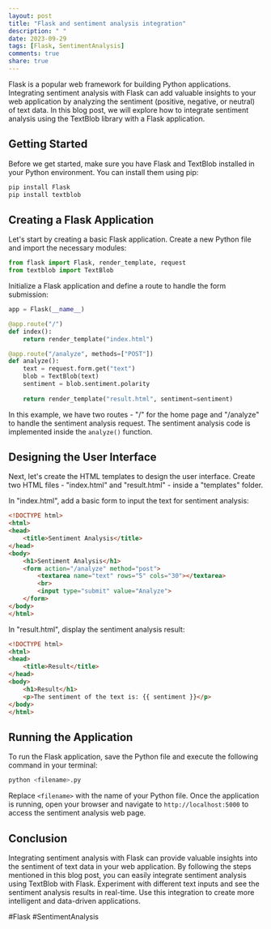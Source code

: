 ```yaml
---
layout: post
title: "Flask and sentiment analysis integration"
description: " "
date: 2023-09-29
tags: [Flask, SentimentAnalysis]
comments: true
share: true
---
```


Flask is a popular web framework for building Python applications. Integrating sentiment analysis with Flask can add valuable insights to your web application by analyzing the sentiment (positive, negative, or neutral) of text data. In this blog post, we will explore how to integrate sentiment analysis using the TextBlob library with a Flask application.

## Getting Started

Before we get started, make sure you have Flask and TextBlob installed in your Python environment. You can install them using pip:

```python
pip install Flask
pip install textblob
```

## Creating a Flask Application

Let's start by creating a basic Flask application. Create a new Python file and import the necessary modules:

```python
from flask import Flask, render_template, request
from textblob import TextBlob
```

Initialize a Flask application and define a route to handle the form submission:

```python
app = Flask(__name__)

@app.route("/")
def index():
    return render_template("index.html")

@app.route("/analyze", methods=["POST"])
def analyze():
    text = request.form.get("text")
    blob = TextBlob(text)
    sentiment = blob.sentiment.polarity
    
    return render_template("result.html", sentiment=sentiment)
```

In this example, we have two routes - "/" for the home page and "/analyze" to handle the sentiment analysis request. The sentiment analysis code is implemented inside the `analyze()` function.

## Designing the User Interface

Next, let's create the HTML templates to design the user interface. Create two HTML files - "index.html" and "result.html" - inside a "templates" folder.

In "index.html", add a basic form to input the text for sentiment analysis:

```html
<!DOCTYPE html>
<html>
<head>
    <title>Sentiment Analysis</title>
</head>
<body>
    <h1>Sentiment Analysis</h1>
    <form action="/analyze" method="post">
        <textarea name="text" rows="5" cols="30"></textarea>
        <br>
        <input type="submit" value="Analyze">
    </form>
</body>
</html>
```

In "result.html", display the sentiment analysis result:

```html
<!DOCTYPE html>
<html>
<head>
    <title>Result</title>
</head>
<body>
    <h1>Result</h1>
    <p>The sentiment of the text is: {{ sentiment }}</p>
</body>
</html>
```

## Running the Application

To run the Flask application, save the Python file and execute the following command in your terminal:

```python
python <filename>.py
```

Replace `<filename>` with the name of your Python file. Once the application is running, open your browser and navigate to `http://localhost:5000` to access the sentiment analysis web page.

## Conclusion

Integrating sentiment analysis with Flask can provide valuable insights into the sentiment of text data in your web application. By following the steps mentioned in this blog post, you can easily integrate sentiment analysis using TextBlob with Flask. Experiment with different text inputs and see the sentiment analysis results in real-time. Use this integration to create more intelligent and data-driven applications.

#Flask #SentimentAnalysis